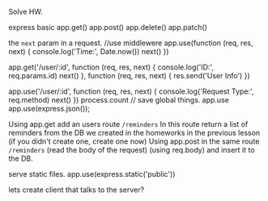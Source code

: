 Solve HW.

express basic 
app.get()
app.post()
app.delete()
app.patch()

the `next` param in a request.
//use middlewere
app.use(function (req, res, next) {
  console.log('Time:', Date.now())
  next()
})

app.get('/user/:id', function (req, res, next) {
  console.log('ID:', req.params.id)
  next()
}, function (req, res, next) {
  res.send('User Info')
})

app.use('/user/:id', function (req, res, next) {
  console.log('Request Type:', req.method)
  next()
})
process.count // save global things.
app.use
app.use(express.json());

Using app.get add an users route `/reminders` 
In this route return a list of reminders from the DB we created in the homeworks in the previous lesson 
(if you didn't create one, create one now)
Using app.post in the same route `/reminders` (read the body of the request) (using req.body) and insert it to the DB.

serve static files.
app.use(express.static('public'))

lets create client that talks to the server? 


